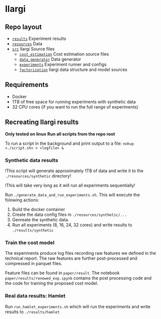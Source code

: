 # Ilargi

## Repo layout
 - [`results`](./results) Experiment results
 - [`resources`](./resources) Data
 - [`src`](./src) Ilargi Source files
    - [`cost_estimation`](./src/cost_estimation/) Cost estimation source files
    - [`data_generator`](./src/data_generator/) Data generator
    - [`experiments`](./src/experiments/) Experiment runner and configs
    - [`factorization`](./src/factorization/) Ilargi data structure and model sources

## Requirements
 - Docker
 - 1TB of free space for running experiments with synthetic data
 - 32 CPU cores (if you want to run the full range of experiments)

## Recreating Ilargi results
**Only tested on linux** 
**Run all scripts from the repo root** 

To run a script in the background and print output to a file:
`nohup <./script.sh> > <logfile> &`
### Synthetic data results

!This script will generate approximately 1TB of data and write it to the `./resources/synthetic` directory!

!This will take very long as it will run all experiments sequentially!

Run `./generate_data_and_run_experiments.sh`. This will execute the folowing actions:
1. Build the docker container
1. Create the data config files in `./resources/synthetic/...`
1. Genreate the synthetic data.
1. Run all experiments (8, 16, 24, 32 cores) and write results to `./results/synthetic`

### Train the cost model

The experiments produce log files recording raw features we defined in the technical report. The raw features are further post-processed and compressed in parquet files.

Feature files can be found in `paper/result`. The notebook `paper/results/renewed_exp.ipynb` contains the post processing code and the code for training the proposed cost model.

### Real data results: Hamlet
Run `run_hamlet_experiments.sh` which will run the experiments and write results to `./results/hamlet`

